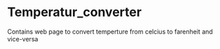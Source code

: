 # Temperatur_converter
Contains web page to convert temperture from celcius to farenheit and vice-versa
